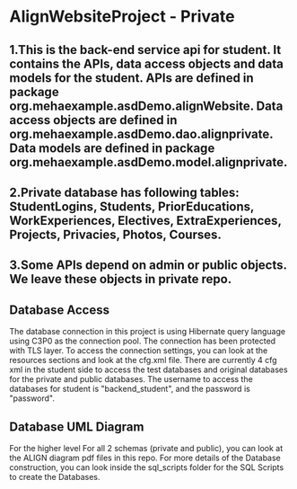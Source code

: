 # AlignWebsiteProject - Private

## 1.This is the back-end service api for student. It contains the APIs, data access objects and data models for the student. APIs are defined in package org.mehaexample.asdDemo.alignWebsite. Data access objects are defined in org.mehaexample.asdDemo.dao.alignprivate. Data models are defined in package org.mehaexample.asdDemo.model.alignprivate. 
## 2.Private database has following tables: StudentLogins, Students, PriorEducations, WorkExperiences, Electives, ExtraExperiences, Projects, Privacies, Photos, Courses.
## 3.Some APIs depend on admin or public objects. We leave these objects in private repo.

## Database Access

The database connection in this project is using Hibernate query language using
C3P0 as the connection pool. The connection has been protected with TLS layer. To
access the connection settings, you can look at the resources sections and look at
the cfg.xml file. There are currently 4 cfg xml in the student side to access the 
test databases and original databases for the private and public databases.
The username to access the databases for student is "backend_student", and the password
is "password".

## Database UML Diagram

For the higher level For all 2 schemas (private and public), you can look at the 
ALIGN diagram pdf files in this repo. For more details of the Database construction, 
you can look inside the sql_scripts folder for the SQL Scripts to create the Databases.